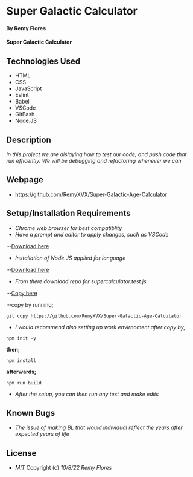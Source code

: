 # Super Galactic Calculator

#### By Remy Flores

#### Super Calactic Calculator

## Technologies Used
* HTML
* CSS
* JavaScript
* Eslint
* Babel
* VSCode
* GitBash
* Node.JS

## Description
_In this project we are dislaying how to test our code, and push code that run efficently. We will be debugging and refactoring whenever we can_

## Webpage
* https://github.com/RemyXVX/Super-Galactic-Age-Calculator

## Setup/Installation Requirements
* _Chrome web browser for best compatiblity_
* _Have a prompt and editor to apply changes, such as VSCode_

⋅⋅⋅[Download here](https://code.visualstudio.com/download)

* _Installation of Node.JS applied for language_

⋅⋅⋅[Download here](https://nodejs.org/en/download/)

* _From there download repo for *supercalculator.test.js*_

⋅⋅⋅[Copy here](https://github.com/RemyXVX/Super-Galactic-Age-Calculator)

⋅⋅⋅copy by running;

```
git copy https://github.com/RemyXVX/Super-Galactic-Age-Calculator
````
* _I would recommend also setting up work envirnoment after copy by;_
```
npm init -y
```
**then;**
```
npm install
```
**afterwards;**
```
npm run build
```
* _After the setup, you can then run any test and make edits_

## Known Bugs
* _The issue of making BL that would individual reflect the years after expected years of life_

## License
* _MIT_
Copyright (c) _10/8/22_ _Remy Flores_